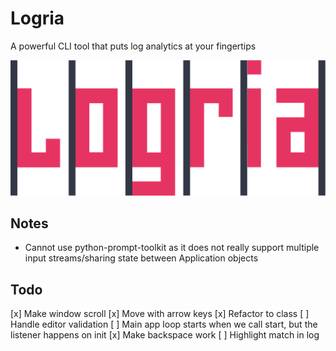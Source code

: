 # Logria
 A powerful CLI tool that puts log analytics at your fingertips

![Logria Logo](/branding/logria.png)

## Notes

- Cannot use python-prompt-toolkit as it does not really support multiple input streams/sharing state between Application objects


## Todo

[x] Make window scroll
[x] Move with arrow keys
[x] Refactor to class
[ ] Handle editor validation
[ ] Main app loop starts when we call start, but the listener happens on init
[x] Make backspace work
[ ] Highlight match in log

